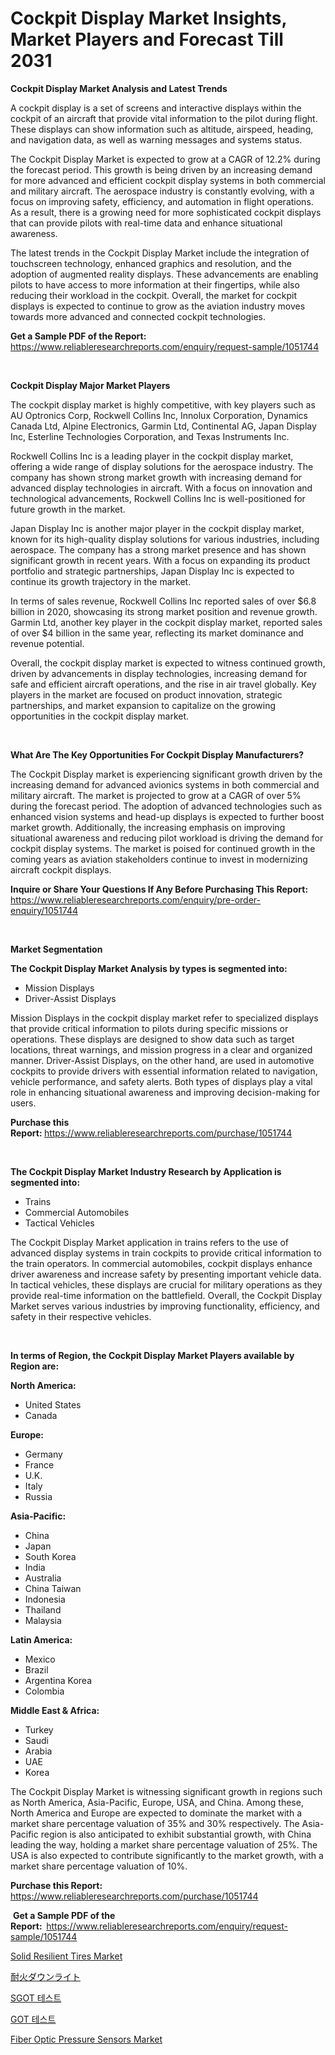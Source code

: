 <p><h1>Cockpit Display Market Insights, Market Players and Forecast Till 2031</h1></p><p><strong>Cockpit Display Market Analysis and Latest Trends</strong></p>
<p><p>A cockpit display is a set of screens and interactive displays within the cockpit of an aircraft that provide vital information to the pilot during flight. These displays can show information such as altitude, airspeed, heading, and navigation data, as well as warning messages and systems status.</p><p>The Cockpit Display Market is expected to grow at a CAGR of 12.2% during the forecast period. This growth is being driven by an increasing demand for more advanced and efficient cockpit display systems in both commercial and military aircraft. The aerospace industry is constantly evolving, with a focus on improving safety, efficiency, and automation in flight operations. As a result, there is a growing need for more sophisticated cockpit displays that can provide pilots with real-time data and enhance situational awareness.</p><p>The latest trends in the Cockpit Display Market include the integration of touchscreen technology, enhanced graphics and resolution, and the adoption of augmented reality displays. These advancements are enabling pilots to have access to more information at their fingertips, while also reducing their workload in the cockpit. Overall, the market for cockpit displays is expected to continue to grow as the aviation industry moves towards more advanced and connected cockpit technologies.</p></p>
<p><strong>Get a Sample PDF of the Report:&nbsp;</strong> <a href="https://www.reliableresearchreports.com/enquiry/request-sample/1051744">https://www.reliableresearchreports.com/enquiry/request-sample/1051744</a></p>
<p>&nbsp;</p>
<p><strong>Cockpit Display Major Market Players</strong></p>
<p><p>The cockpit display market is highly competitive, with key players such as AU Optronics Corp, Rockwell Collins Inc, Innolux Corporation, Dynamics Canada Ltd, Alpine Electronics, Garmin Ltd, Continental AG, Japan Display Inc, Esterline Technologies Corporation, and Texas Instruments Inc. </p><p>Rockwell Collins Inc is a leading player in the cockpit display market, offering a wide range of display solutions for the aerospace industry. The company has shown strong market growth with increasing demand for advanced display technologies in aircraft. With a focus on innovation and technological advancements, Rockwell Collins Inc is well-positioned for future growth in the market.</p><p>Japan Display Inc is another major player in the cockpit display market, known for its high-quality display solutions for various industries, including aerospace. The company has a strong market presence and has shown significant growth in recent years. With a focus on expanding its product portfolio and strategic partnerships, Japan Display Inc is expected to continue its growth trajectory in the market.</p><p>In terms of sales revenue, Rockwell Collins Inc reported sales of over $6.8 billion in 2020, showcasing its strong market position and revenue growth. Garmin Ltd, another key player in the cockpit display market, reported sales of over $4 billion in the same year, reflecting its market dominance and revenue potential.</p><p>Overall, the cockpit display market is expected to witness continued growth, driven by advancements in display technologies, increasing demand for safe and efficient aircraft operations, and the rise in air travel globally. Key players in the market are focused on product innovation, strategic partnerships, and market expansion to capitalize on the growing opportunities in the cockpit display market.</p></p>
<p>&nbsp;</p>
<p><strong>What Are The Key Opportunities For Cockpit Display Manufacturers?</strong></p>
<p><p>The Cockpit Display market is experiencing significant growth driven by the increasing demand for advanced avionics systems in both commercial and military aircraft. The market is projected to grow at a CAGR of over 5% during the forecast period. The adoption of advanced technologies such as enhanced vision systems and head-up displays is expected to further boost market growth. Additionally, the increasing emphasis on improving situational awareness and reducing pilot workload is driving the demand for cockpit display systems. The market is poised for continued growth in the coming years as aviation stakeholders continue to invest in modernizing aircraft cockpit displays.</p></p>
<p><strong>Inquire or Share Your Questions If Any Before Purchasing This Report:</strong> <a href="https://www.reliableresearchreports.com/enquiry/pre-order-enquiry/1051744">https://www.reliableresearchreports.com/enquiry/pre-order-enquiry/1051744</a></p>
<p>&nbsp;</p>
<p><strong>Market Segmentation</strong></p>
<p><strong>The Cockpit Display Market Analysis by types is segmented into:</strong></p>
<p><ul><li>Mission Displays</li><li>Driver-Assist Displays</li></ul></p>
<p><p>Mission Displays in the cockpit display market refer to specialized displays that provide critical information to pilots during specific missions or operations. These displays are designed to show data such as target locations, threat warnings, and mission progress in a clear and organized manner. Driver-Assist Displays, on the other hand, are used in automotive cockpits to provide drivers with essential information related to navigation, vehicle performance, and safety alerts. Both types of displays play a vital role in enhancing situational awareness and improving decision-making for users.</p></p>
<p><strong>Purchase this Report:&nbsp;</strong><a href="https://www.reliableresearchreports.com/purchase/1051744">https://www.reliableresearchreports.com/purchase/1051744</a></p>
<p>&nbsp;</p>
<p><strong>The Cockpit Display Market Industry Research by Application is segmented into:</strong></p>
<p><ul><li>Trains</li><li>Commercial Automobiles</li><li>Tactical Vehicles</li></ul></p>
<p><p>The Cockpit Display Market application in trains refers to the use of advanced display systems in train cockpits to provide critical information to the train operators. In commercial automobiles, cockpit displays enhance driver awareness and increase safety by presenting important vehicle data. In tactical vehicles, these displays are crucial for military operations as they provide real-time information on the battlefield. Overall, the Cockpit Display Market serves various industries by improving functionality, efficiency, and safety in their respective vehicles.</p></p>
<p>&nbsp;</p>
<p><strong>In terms of Region, the Cockpit Display Market Players available by Region are:</strong></p>
<p>
    <p> <strong> North America: </strong>
        <ul>
            <li>United States</li>
            <li>Canada</li>
        </ul>
        </p> 
    <p> <strong> Europe: </strong>
        <ul>
            <li>Germany</li>
            <li>France</li>
            <li>U.K.</li>
            <li>Italy</li>
            <li>Russia</li>
        </ul>
        </p> 
    <p> <strong> Asia-Pacific: </strong>
        <ul>
            <li>China</li>
            <li>Japan</li>
            <li>South Korea</li>
            <li>India</li>
            <li>Australia</li>
            <li>China Taiwan</li>
            <li>Indonesia</li>
            <li>Thailand</li>
            <li>Malaysia</li>
        </ul>
        </p> 
    <p> <strong> Latin America: </strong>
        <ul>
            <li>Mexico</li>
            <li>Brazil</li>
            <li>Argentina Korea</li>
            <li>Colombia</li>
        </ul>
        </p> 
    <p> <strong> Middle East & Africa: </strong>
        <ul>
            <li>Turkey</li>
            <li>Saudi</li>
            <li>Arabia</li>
            <li>UAE</li>
            <li>Korea</li>
        </ul>
    </p>
    </p>
<p><p>The Cockpit Display Market is witnessing significant growth in regions such as North America, Asia-Pacific, Europe, USA, and China. Among these, North America and Europe are expected to dominate the market with a market share percentage valuation of 35% and 30% respectively. The Asia-Pacific region is also anticipated to exhibit substantial growth, with China leading the way, holding a market share percentage valuation of 25%. The USA is also expected to contribute significantly to the market growth, with a market share percentage valuation of 10%.</p></p>
<p><strong>Purchase this Report: </strong><a href="https://www.reliableresearchreports.com/purchase/1051744">https://www.reliableresearchreports.com/purchase/1051744</a></p>
<p>&nbsp;<strong>Get a Sample PDF of the Report:&nbsp;&nbsp;</strong><a href="https://www.reliableresearchreports.com/enquiry/request-sample/1051744">https://www.reliableresearchreports.com/enquiry/request-sample/1051744</a></p>
<p><strong></strong></p>
<p><p><a href="https://issuu.com/reportprime-2/docs/solid-resilient-tires-market-size-2030.pptx">Solid Resilient Tires Market</a></p><p><a href="https://medium.com/@deontestanton2023/%E9%98%B2%E7%81%AB%E6%89%B1%E3%81%84%E3%81%AE%E3%83%80%E3%82%A6%E3%83%B3%E3%83%A9%E3%82%A4%E3%83%88%E5%B8%82%E5%A0%B4-2023%E5%B9%B4%E3%81%BE%E3%81%A7%E3%81%AE%E3%83%88%E3%83%AC%E3%83%B3%E3%83%89-%E4%BA%88%E6%B8%AC-%E7%AB%B6%E4%BA%89%E5%88%86%E6%9E%90-e8b2d2f3b593">耐火ダウンライト</a></p><p><a href="https://github.com/fredrickeglers/Market-Research-Report-List-1/blob/main/15821659452.md">SGOT 테스트</a></p><p><a href="https://github.com/bunxhcci35271755/Market-Research-Report-List-1/blob/main/65629259451.md">GOT 테스트</a></p><p><a href="https://github.com/prosalinda88/Market-Research-Report-List-3/blob/main/fiber-optic-pressure-sensors-market.md">Fiber Optic Pressure Sensors Market</a></p></p>